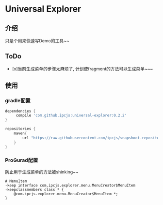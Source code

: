 Universal Explorer
======

## 介绍

只是个用来快速写Demo的工具~~

## ToDo

- [x]当前生成菜单的步骤太麻烦了, 计划使fragment的方法可以生成菜单~~~

## 使用

### gradle配置
```groovy
dependencies {
     compile 'com.github.ipcjs:universal-explorer:0.2.2'
}

repositories {
    maven{
        url "https://raw.githubusercontent.com/ipcjs/snapshoot-repository/master"
    }
}
```

### ProGurad配置
防止用于生成菜单的方法被shinking~~
```progurad
# MenuItem
-keep interface com.ipcjs.explorer.menu.MenuCreator$MenuItem
-keepclassmembers class * {
    @com.ipcjs.explorer.menu.MenuCreator$MenuItem *;
}
```


